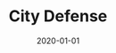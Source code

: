 ---
layout: project
type: project
image: images/city-defense_thumbnail.jpg
title: City Defense
permalink: projects/citydefense
# All dates must be YYYY-MM-DD format!
date: 2020-01-01
labels:
  - C#
  - Unity
  - HTN Planner
  - GitHub
summary: A 3D real-time strategy where you're tasked with defending a city from civil unrest. <a href="https://github.com/zee366/CityDefense"><i class="large github icon "></i></a> <a href="https://www.youtube.com/watch?v=AyalH6pdn0c"><i class="large youtube icon "></i></a>
---